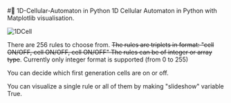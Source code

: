 #🎰 1D-Cellular-Automaton in Python
1D Cellular Automaton in Python with Matplotlib visualisation. 

![1DCell](https://user-images.githubusercontent.com/50328147/113577585-c9e13980-9621-11eb-9327-4b7a0d7f58e6.png)

There are 256 rules to choose from.
~~The rules are triplets in format: 
"cell ON/OFF, cell ON/OFF, cell ON/OFF"
The rules can be of integer or array type~~.
Currently only integer format is supported (from 0 to 255)

You can decide which first generation cells are on or off.

You can visualize a single rule or all of them by making "slideshow" variable True.
